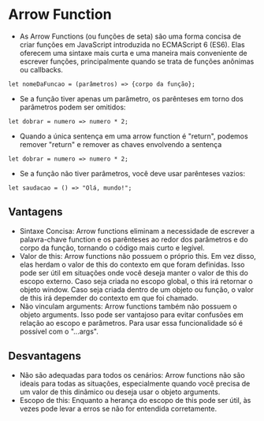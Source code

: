 # Arrow Function

* As Arrow Functions (ou funções de seta) são uma forma concisa de criar funções em JavaScript introduzida no ECMAScript 6 (ES6). Elas oferecem uma sintaxe mais curta e uma maneira mais conveniente de escrever funções, principalmente quando se trata de funções anônimas ou callbacks.

```
let nomeDaFuncao = (parâmetros) => {corpo da função};
```

* Se a função tiver apenas um parâmetro, os parênteses em torno dos parâmetros podem ser omitidos:

```
let dobrar = numero => numero * 2;
```

* Quando a única sentença em uma arrow function é "return", podemos remover "return" e remover as chaves envolvendo a sentença

```
let dobrar = numero => numero * 2;
```

* Se a função não tiver parâmetros, você deve usar parênteses vazios:

```
let saudacao = () => "Olá, mundo!";
```

## Vantagens
* Sintaxe Concisa: Arrow functions eliminam a necessidade de escrever a palavra-chave function e os parênteses ao redor dos parâmetros e do corpo da função, tornando o código mais curto e legível.
* Valor de this: Arrow functions não possuem o próprio this. Em vez disso, elas herdam o valor de this do contexto em que foram definidas. Isso pode ser útil em situações onde você deseja manter o valor de this do escopo externo. Caso seja criada no escopo global, o this irá retornar o objeto window. Caso seja criada dentro de um objeto ou função, o valor de this irá depemder do contexto em que foi chamado.
* Não vinculam arguments: Arrow functions também não possuem o objeto arguments. Isso pode ser vantajoso para evitar confusões em relação ao escopo e parâmetros. Para usar essa funcionalidade só é possível com o "...args".

## Desvantagens
* Não são adequadas para todos os cenários: Arrow functions não são ideais para todas as situações, especialmente quando você precisa de um valor de this dinâmico ou deseja usar o objeto arguments.
* Escopo de this: Enquanto a herança do escopo de this pode ser útil, às vezes pode levar a erros se não for entendida corretamente.